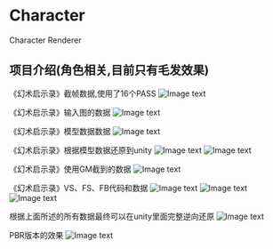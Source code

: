 # Character
 Character Renderer

项目介绍(角色相关,目前只有毛发效果)
-----------------------------------------------------------------------------------------------------------------------
《幻术启示录》截帧数据,使用了16个PASS
![Image text](./ProjectInfo/RestoreData.png)

《幻术启示录》输入图的数据
![Image text](./ProjectInfo/RestoreInputs.png)

《幻术启示录》模型数据数据
![Image text](./ProjectInfo/RestoreMeshCSV.png)

《幻术启示录》根据模型数据还原到unity
![Image text](./ProjectInfo/RestoreMeshTool.png)
![Image text](./ProjectInfo/RestoreMode.png)

《幻术启示录》使用GM截到的数据
![Image text](./ProjectInfo/RestoreShaderData.png)

《幻术启示录》VS、FS、FB代码和数据
![Image text](./ProjectInfo/RestoreShaderVS.png)
![Image text](./ProjectInfo/RestoreShaderFS.png)
![Image text](./ProjectInfo/RestoreShaderFB.png)

根据上面所述的所有数据最终可以在unity里面完整逆向还原
![Image text](./ProjectInfo/RestoreFur.png)

PBR版本的效果
![Image text](./ProjectInfo/PBRFur.png)